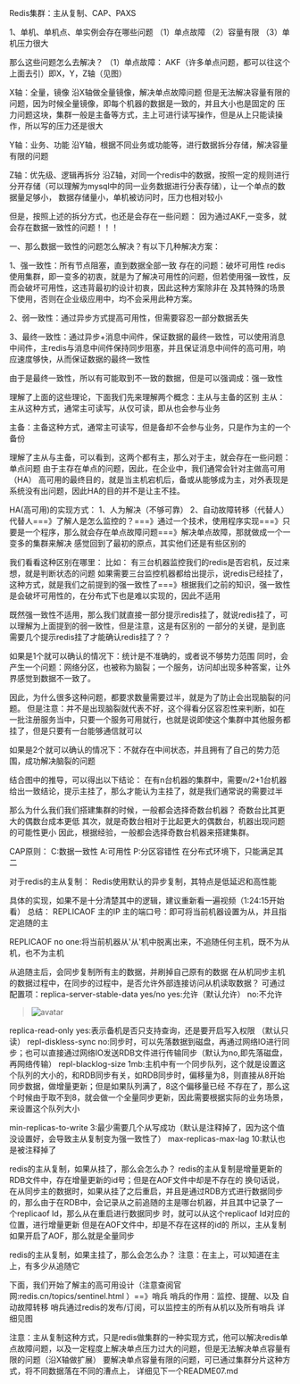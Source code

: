 Redis集群：主从复制、CAP、PAXS


1、单机、单机点、单实例会存在哪些问题
（1）单点故障
（2）容量有限
（3）单机压力很大

那么这些问题怎么去解决？
（1）单点故障：
AKF（许多单点问题，都可以往这个上面去引）即X，Y，Z轴（见图）

X轴：全量，镜像
沿X轴做全量镜像，解决单点故障问题
但是无法解决容量有限的问题，因为时候全量镜像，即每个机器的数据是一致的，并且大小也是固定的
压力问题这块，集群一般是主备等方式，主上可进行读写操作，但是从上只能读操作，所以写的压力还是很大

Y轴：业务、功能
沿Y轴，根据不同业务或功能等，进行数据拆分存储，解决容量有限的问题

Z轴：优先级、逻辑再拆分
沿Z轴，对同一个redis中的数据，按照一定的规则进行分开存储（可以理解为mysql中的同一业务数据进行分表存储），让一个单点的数据量足够小，
数据存储量小，单机被访问时，压力也相对较小


但是，按照上述的拆分方式，也还是会存在一些问题：
因为通过AKF,一变多，就会存在数据一致性的问题！！！

一、那么数据一致性的问题怎么解决？有以下几种解决方案：

1、强一致性：所有节点阻塞，直到数据全部一致
存在的问题：破坏可用性
redis使用集群，即一变多的初衷，就是为了解决可用性的问题，但若使用强一致性，反而会破坏可用性，这违背最初的设计初衷，因此这种方案除非在
及其特殊的场景下使用，否则在企业级应用中，均不会采用此种方案。

2、弱一致性：通过异步方式提高可用性，但需要容忍一部分数据丢失

3、最终一致性：通过异步+消息中间件，保证数据的最终一致性，可以使用消息中间件，主redis与消息中间件保持同步阻塞，并且保证消息中间件的高可用，响应速度够快，从而保证数据的最终一致性


由于是最终一致性，所以有可能取到不一致的数据，但是可以强调成：强一致性

理解了上面的这些理论，下面我们先来理解两个概念：主从与主备的区别
主从：主从这种方式，通常主可读写，从仅可读，即从也会参与业务

主备：主备这种方式，通常主可读写，但是备却不会参与业务，只是作为主的一个备份

理解了主从与主备，可以看到，这两个都有主，那么对于主，就会存在一些问题：单点问题
由于主存在单点的问题，因此，在企业中，我们通常会针对主做高可用（HA）
高可用的最终目的，就是当主机宕机后，备或从能够成为主，对外表现是系统没有出问题，因此HA的目的并不是让主不挂。

HA(高可用)的实现方式：
1、人为解决（不够可靠）
2、自动故障转移（代替人）
代替人===》了解人是怎么监控的？===》通过一个技术，使用程序实现===》只要是一个程序，那么就会存在单点故障问题===》解决单点故障，那就做成一个一变多的集群来解决
感觉回到了最初的原点，其实他们还是有些区别的

我们看看这种区别在哪里：
比如：
有三台机器监控我们的redis是否宕机，反过来想，就是判断状态的问题
如果需要三台监控机器都给出提示，说redis已经挂了，这种方式，就是我们之前提到的强一致性了===》根据我们之前的知识，强一致性是会破坏可用性的，在分布式下也是难以实现的，因此不适用

既然强一致性不适用，那么我们就直接一部分提示redis挂了，就说redis挂了，可以理解为上面提到的弱一致性，但是注意，这是有区别的
一部分的关键，是到底需要几个提示redis挂了才能确认redis挂了？？

如果是1个就可以确认的情况下：统计是不准确的，或者说不够势力范围
同时，会产生一个问题：网络分区，也被称为脑裂；一个服务，访问却出现多种答案，让外界感觉到数据不一致了。

因此，为什么很多这种问题，都要求数量需要过半，就是为了防止会出现脑裂的问题。
但是注意：并不是出现脑裂就代表不好，这个得看分区容忍性来判断，如在一批注册服务当中，只要一个服务可用就行，也就是说即使这个集群中其他服务都挂了，但是只要有一台能够通信就可以

如果是2个就可以确认的情况下：不就存在中间状态，并且拥有了自己的势力范围，成功解决脑裂的问题

结合图中的推导，可以得出以下结论：
在有n台机器的集群中，需要n/2+1台机器给出一致结论，提示主挂了，那么才能认为主挂了，就是我们通常说的需要过半

那么为什么我们我们搭建集群的时候，一般都会选择奇数台机器？
奇数台比其更大的偶数台成本更低
其次，就是奇数台相对于比起更大的偶数台，机器出现问题的可能性更小
因此，根据经验，一般都会选择奇数台机器来搭建集群。


CAP原则：
C:数据一致性
A:可用性
P:分区容错性
在分布式环境下，只能满足其二

对于redis的主从复制：
Redis使用默认的异步复制，其特点是低延迟和高性能

具体的实现，如果不是十分清楚其中的逻辑，建议重新看一遍视频（1:24:15开始看）
总结：
REPLICAOF 主的IP 主的端口号：即可将当前机器设置为从，并且指定追随的主

REPLICAOF no one:将当前机器从'从'机中脱离出来，不追随任何主机，既不为从机，也不为主机

从追随主后，会同步复制所有主的数据，并刷掉自己原有的数据
在从机同步主机的数据过程中，在同步的过程中，是否允许外部连接访问从机读取数据？
可通过配置项：replica-server-stable-data yes/no
yes:允许（默认允许）
no:不允许
>![avatar](/Users/liufuwei/Documents/my-project/my-juc/JUC/myJuc/image/redis-replica-server.png)


replica-read-only yes:表示备机是否只支持查询，还是要开启写入权限 （默认只读）
repl-diskless-sync no:同步时，可以先落数据到磁盘，再通过网络IO进行同步；也可以直接通过网络IO发送RDB文件进行传输同步（默认为no,即先落磁盘，再网络传输） 
repl-blacklog-size 1mb:主机中有一个同步队列，这个就是设置这个队列的大小的，和RDB同步有关，如RDB同步时，偏移量为8，则直接从8开始同步数据，做增量更新；但是如果队列满了，8这个偏移量已经
不存在了，那么这个时候由于取不到8，就会做一个全量同步更新，因此需要根据实际的业务场景，来设置这个队列大小 

min-replicas-to-write 3:最少需要几个从写成功（默认是注释掉了，因为这个值没设置好，会导致主从复制变为强一致性了）
max-replicas-max-lag 10:默认也是被注释掉了

redis的主从复制，如果从挂了，那么会怎么办？
redis的主从复制是增量更新的
RDB文件中，存在增量更新的id号；但是在AOF文件中却是不存在的 
换句话说，在从同步主的数据时，如果从挂了之后重启，并且是通过RDB方式进行数据同步的，那么由于在RDB中，会记录从之前追随的主是哪台机器，并且其中记录了一个replicaof Id，那么从在重启进行数据同步
时，就可以从这个replicaof Id对应的位置，进行增量更新
但是在AOF文件中，却是不存在这样的id的 
所以，主从复制如果开启了AOF，那么就是全量同步

redis的主从复制，如果主挂了，那么会怎么办？
注意：在主上，可以知道在主上，有多少从追随它

下面，我们开始了解主的高可用设计（注意查阅官网:redis.cn/topics/sentinel.html ）==》哨兵
哨兵的作用：监控、提醒、以及 自动故障转移
哨兵通过redis的发布/订阅，可以监控主的所有从机以及所有哨兵
详细见图 

注意：主从复制这种方式，只是redis做集群的一种实现方式，他可以解决redis单点故障问题，以及一定程度上解决单点压力过大的问题，但是无法解决单点容量有限的问题（沿X轴做扩展）
要解决单点容量有限的问题，可已通过集群分片这种方式，将不同数据落在不同的漕点上， 详细见下一个README07.md


 




